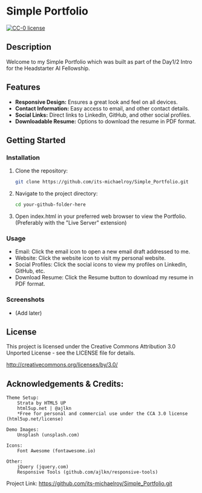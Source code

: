 # Simple Portfolio

[![CC-0 license](https://img.shields.io/badge/License-CC--0-blue.svg)](https://creativecommons.org/licenses/by-nd/4.0)

## Description

Welcome to my Simple Portfolio which was built as part of the Day1/2 Intro for the Headstarter AI Fellowship.

## Features

- **Responsive Design:** Ensures a great look and feel on all devices.
- **Contact Information:** Easy access to email, and other contact details.
- **Social Links:** Direct links to LinkedIn, GitHub, and other social profiles.
- **Downloadable Resume:** Options to download the resume in PDF format.

## Getting Started

### Installation

1. Clone the repository:
   ```bash
   git clone https://github.com/its-michaelroy/Simple_Portfolio.git
   ```
2. Navigate to the project directory:

   ```bash
   cd your-github-folder-here
   ```

3. Open index.html in your preferred web browser to view the Portfolio. (Preferably with the "Live Server" extension)

### Usage

- Email: Click the email icon to open a new email draft addressed to me.
- Website: Click the website icon to visit my personal website.
- Social Profiles: Click the social icons to view my profiles on LinkedIn, GitHub, etc.
- Download Resume: Click the Resume button to download my resume in PDF format.

### Screenshots

- (Add later)

## License

This project is licensed under the Creative Commons Attribution 3.0 Unported License - see the LICENSE file for details.

http://creativecommons.org/licenses/by/3.0/

## Acknowledgements & Credits:

    Theme Setup:
        Strata by HTML5 UP
        html5up.net | @ajlkn
        *Free for personal and commercial use under the CCA 3.0 license (html5up.net/license)

    Demo Images:
    	Unsplash (unsplash.com)

    Icons:
    	Font Awesome (fontawesome.io)

    Other:
    	jQuery (jquery.com)
    	Responsive Tools (github.com/ajlkn/responsive-tools)

Project Link: https://github.com/its-michaelroy/Simple_Portfolio.git
